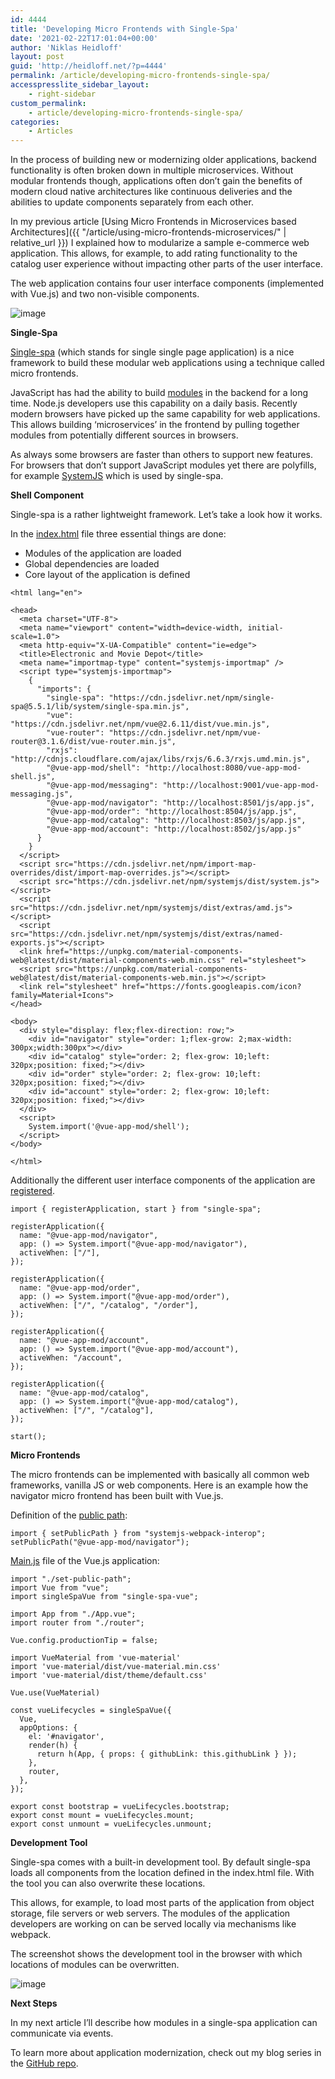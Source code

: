 ```yaml
---
id: 4444
title: 'Developing Micro Frontends with Single-Spa'
date: '2021-02-22T17:01:04+00:00'
author: 'Niklas Heidloff'
layout: post
guid: 'http://heidloff.net/?p=4444'
permalink: /article/developing-micro-frontends-single-spa/
accesspresslite_sidebar_layout:
    - right-sidebar
custom_permalink:
    - article/developing-micro-frontends-single-spa/
categories:
    - Articles
---
```


In the process of building new or modernizing older applications, backend functionality is often broken down in multiple microservices. Without modular frontends though, applications often don’t gain the benefits of modern cloud native architectures like continuous deliveries and the abilities to update components separately from each other.

In my previous article [Using Micro Frontends in Microservices based Architectures]({{ "/article/using-micro-frontends-microservices/" | relative_url }}) I explained how to modularize a sample e-commerce web application. This allows, for example, to add rating functionality to the catalog user experience without impacting other parts of the user interface.

The web application contains four user interface components (implemented with Vue.js) and two non-visible components.

![image](/assets/img/2021/02/app-mod-single-spa-breakdown.png)

**Single-Spa**

[Single-spa](https://single-spa.js.org/docs/getting-started-overview) (which stands for single single page application) is a nice framework to build these modular web applications using a technique called micro frontends.

JavaScript has had the ability to build [modules](https://developer.mozilla.org/en-US/docs/Web/JavaScript/Guide/Modules) in the backend for a long time. Node.js developers use this capability on a daily basis. Recently modern browsers have picked up the same capability for web applications. This allows building ‘microservices’ in the frontend by pulling together modules from potentially different sources in browsers.

As always some browsers are faster than others to support new features. For browsers that don’t support JavaScript modules yet there are polyfills, for example [SystemJS](https://github.com/systemjs/systemjs) which is used by single-spa.

**Shell Component**

Single-spa is a rather lightweight framework. Let’s take a look how it works.

In the [index.html](https://github.com/nheidloff/application-modernization-javaee-quarkus/blob/master/frontend-single-spa/shell/src/index.ejs) file three essential things are done:

- Modules of the application are loaded
- Global dependencies are loaded
- Core layout of the application is defined

```
<html lang="en">

<head>
  <meta charset="UTF-8">
  <meta name="viewport" content="width=device-width, initial-scale=1.0">
  <meta http-equiv="X-UA-Compatible" content="ie=edge">
  <title>Electronic and Movie Depot</title>
  <meta name="importmap-type" content="systemjs-importmap" />
  <script type="systemjs-importmap">
    {
      "imports": {
        "single-spa": "https://cdn.jsdelivr.net/npm/single-spa@5.5.1/lib/system/single-spa.min.js",
        "vue": "https://cdn.jsdelivr.net/npm/vue@2.6.11/dist/vue.min.js",
        "vue-router": "https://cdn.jsdelivr.net/npm/vue-router@3.1.6/dist/vue-router.min.js",
        "rxjs": "http://cdnjs.cloudflare.com/ajax/libs/rxjs/6.6.3/rxjs.umd.min.js",
        "@vue-app-mod/shell": "http://localhost:8080/vue-app-mod-shell.js",        
        "@vue-app-mod/messaging": "http://localhost:9001/vue-app-mod-messaging.js",
        "@vue-app-mod/navigator": "http://localhost:8501/js/app.js", 
        "@vue-app-mod/order": "http://localhost:8504/js/app.js",          
        "@vue-app-mod/catalog": "http://localhost:8503/js/app.js",
        "@vue-app-mod/account": "http://localhost:8502/js/app.js"                   
      }
    }
  </script>
  <script src="https://cdn.jsdelivr.net/npm/import-map-overrides/dist/import-map-overrides.js"></script>
  <script src="https://cdn.jsdelivr.net/npm/systemjs/dist/system.js"></script>
  <script src="https://cdn.jsdelivr.net/npm/systemjs/dist/extras/amd.js"></script>
  <script src="https://cdn.jsdelivr.net/npm/systemjs/dist/extras/named-exports.js"></script>
  <link href="https://unpkg.com/material-components-web@latest/dist/material-components-web.min.css" rel="stylesheet">
  <script src="https://unpkg.com/material-components-web@latest/dist/material-components-web.min.js"></script>
  <link rel="stylesheet" href="https://fonts.googleapis.com/icon?family=Material+Icons">
</head>

<body>
  <div style="display: flex;flex-direction: row;">
    <div id="navigator" style="order: 1;flex-grow: 2;max-width: 300px;width:300px"></div>
    <div id="catalog" style="order: 2; flex-grow: 10;left: 320px;position: fixed;"></div>
    <div id="order" style="order: 2; flex-grow: 10;left: 320px;position: fixed;"></div>
    <div id="account" style="order: 2; flex-grow: 10;left: 320px;position: fixed;"></div>
  </div>
  <script>
    System.import('@vue-app-mod/shell');
  </script>
</body>

</html>
```

Additionally the different user interface components of the application are [registered](https://github.com/nheidloff/application-modernization-javaee-quarkus/blob/master/frontend-single-spa/shell/src/vue-app-mod-shell.js).

```
import { registerApplication, start } from "single-spa";

registerApplication({
  name: "@vue-app-mod/navigator",
  app: () => System.import("@vue-app-mod/navigator"),
  activeWhen: ["/"],
});

registerApplication({
  name: "@vue-app-mod/order",
  app: () => System.import("@vue-app-mod/order"),
  activeWhen: ["/", "/catalog", "/order"],
});

registerApplication({
  name: "@vue-app-mod/account",
  app: () => System.import("@vue-app-mod/account"),
  activeWhen: "/account",
});

registerApplication({
  name: "@vue-app-mod/catalog",
  app: () => System.import("@vue-app-mod/catalog"),
  activeWhen: ["/", "/catalog"],
});

start();
```

**Micro Frontends**

The micro frontends can be implemented with basically all common web frameworks, vanilla JS or web components. Here is an example how the navigator micro frontend has been built with Vue.js.

Definition of the [public path](https://github.com/nheidloff/application-modernization-javaee-quarkus/blob/master/frontend-single-spa/navigator/src/set-public-path.js):

```
import { setPublicPath } from "systemjs-webpack-interop";
setPublicPath("@vue-app-mod/navigator");
```

[Main.js](https://github.com/nheidloff/application-modernization-javaee-quarkus/blob/master/frontend-single-spa/navigator/src/main.js) file of the Vue.js application:

```
import "./set-public-path";
import Vue from "vue";
import singleSpaVue from "single-spa-vue";

import App from "./App.vue";
import router from "./router";

Vue.config.productionTip = false;

import VueMaterial from 'vue-material'
import 'vue-material/dist/vue-material.min.css'
import 'vue-material/dist/theme/default.css'

Vue.use(VueMaterial)

const vueLifecycles = singleSpaVue({
  Vue,
  appOptions: {
    el: '#navigator',
    render(h) {
      return h(App, { props: { githubLink: this.githubLink } });
    },
    router,
  },
});

export const bootstrap = vueLifecycles.bootstrap;
export const mount = vueLifecycles.mount;
export const unmount = vueLifecycles.unmount;
```

**Development Tool**

Single-spa comes with a built-in development tool. By default single-spa loads all components from the location defined in the index.html file. With the tool you can also overwrite these locations.

This allows, for example, to load most parts of the application from object storage, file servers or web servers. The modules of the application developers are working on can be served locally via mechanisms like webpack.

The screenshot shows the development tool in the browser with which locations of modules can be overwritten.

![image](/assets/img/2021/02/single-spa-dev-tool.png)

**Next Steps**

In my next article I’ll describe how modules in a single-spa application can communicate via events.

To learn more about application modernization, check out my blog series in the [GitHub repo](https://github.com/nheidloff/application-modernization-javaee-quarkus#documentation).

</body></html>